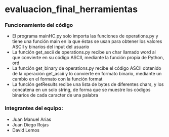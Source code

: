 # evaluacion_final_herramientas

### Funcionamiento del código
 * El programa mainHC.py solo importa las funciones de operations.py y tiene una función main en la que éstas se usan para obtener los valores ASCII y binarios del input del usuario
 * La función get_ascii de operations.py recibe un char llamado word al que convierte en su código ASCII, mediante la función propia de Python, ord
 * La función get_binary de operations.py recibe el código ASCII obtenido de la operación get_ascii y lo convierte en formato binario, mediante un cambio en el formato con la función format
 * La función getResults recibe una lista de bytes de diferentes chars, y los concatena en un solo string, de forma que se muestre los códigos binarios de cada caracter de una palabra

### Integrantes del equipo: 
  * Juan Manuel Arias
  * Juan Diego Rojas 
  * David Lemos
